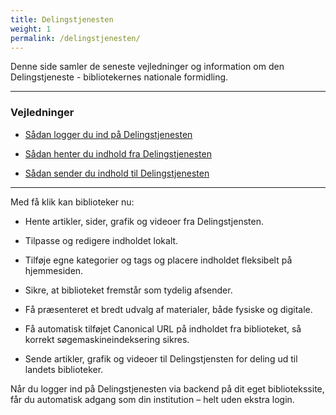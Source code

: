 ```yaml
---
title: Delingstjenesten
weight: 1
permalink: /delingstjenesten/
---
```



Denne side samler de seneste vejledninger og information om den Delingstjeneste - bibliotekernes nationale formidling.

---

### Vejledninger

- [Sådan logger du ind på Delingstjenesten](https://www.folkebibliotekernescms.dk/main/delingstjenesten/login-i-delingstjenesten/)

- [Sådan henter du indhold fra Delingstjenesten](https://www.folkebibliotekernescms.dk/main/delingstjenesten/import-af-indhold/)

- [Sådan sender du indhold til Delingstjenesten](https://www.folkebibliotekernescms.dk/main/delingstjenesten/eksport-af-indhold/)

---


Med få klik kan biblioteker nu:

- Hente artikler, sider, grafik og videoer fra Delingstjensten.

- Tilpasse og redigere indholdet lokalt.

- Tilføje egne kategorier og tags og placere indholdet fleksibelt på hjemmesiden.

- Sikre, at biblioteket fremstår som tydelig afsender.

- Få præsenteret et bredt udvalg af materialer, både fysiske og digitale.

- Få automatisk tilføjet Canonical URL på indholdet fra biblioteket, så korrekt søgemaskineindeksering sikres.
  
- Sende artikler, grafik og videoer til Delingstjensten for deling ud til landets biblioteker.

Når du logger ind på Delingstjenesten via backend på dit eget bibliotekssite, får du automatisk adgang som din institution – helt uden ekstra login.

